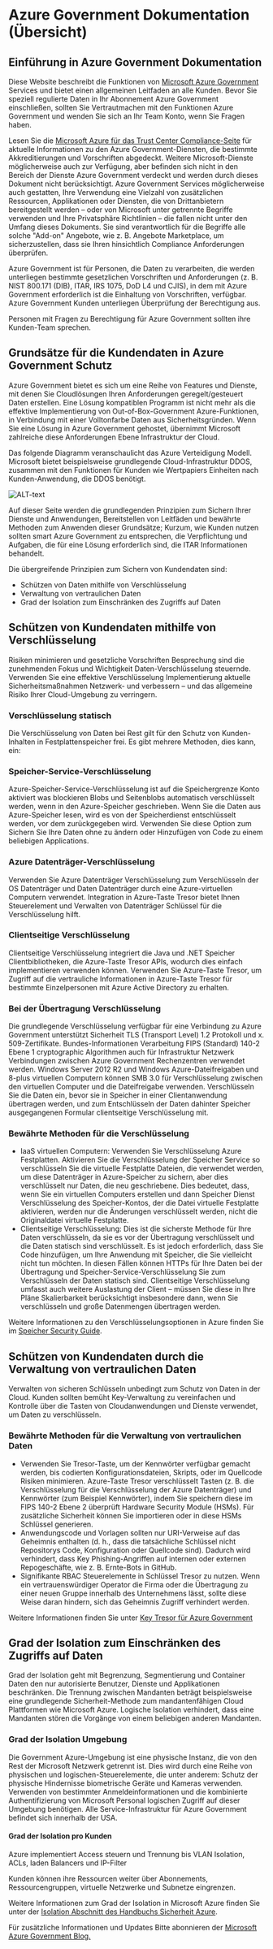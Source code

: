 <properties
    pageTitle="Azure Government Dokumentation | Microsoft Azure"
    description="Dies stellt einen Vergleich der Features und Hinweise zur Entwicklung von Applications für Azure Government"
    services="Azure-Government"
    cloud="gov" 
    documentationCenter=""
    authors="ryansoc"
    manager="zakramer"
    editor=""/>

<tags
    ms.service="multiple"
    ms.devlang="na"
    ms.topic="article"
    ms.tgt_pltfrm="na"
    ms.workload="azure-government"
    ms.date="08/25/2016"
    ms.author="ryansoc"/>


#  <a name="azure-government-documentation-overview"></a>Azure Government Dokumentation (Übersicht)

##  <a name="introduction-to-azure-government-documentation"></a>Einführung in Azure Government Dokumentation

Diese Website beschreibt die Funktionen von [Microsoft Azure Government](https://azure.microsoft.com/features/gov/) Services und bietet einen allgemeinen Leitfaden an alle Kunden. Bevor Sie speziell regulierte Daten in Ihr Abonnement Azure Government einschließen, sollten Sie Vertrautmachen mit den Funktionen Azure Government und wenden Sie sich an Ihr Team Konto, wenn Sie Fragen haben.

Lesen Sie die [Microsoft Azure für das Trust Center Compliance-Seite](http://www.microsoft.com/en-us/TrustCenter/Compliance/default.aspx) für aktuelle Informationen zu den Azure Government-Diensten, die bestimmte Akkreditierungen und Vorschriften abgedeckt. Weitere Microsoft-Dienste möglicherweise auch zur Verfügung, aber befinden sich nicht in den Bereich der Dienste Azure Government verdeckt und werden durch dieses Dokument nicht berücksichtigt. Azure Government Services möglicherweise auch gestatten, Ihre Verwendung eine Vielzahl von zusätzlichen Ressourcen, Applikationen oder Diensten, die von Drittanbietern bereitgestellt werden – oder von Microsoft unter getrennte Begriffe verwenden und Ihre Privatsphäre Richtlinien – die fallen nicht unter den Umfang dieses Dokuments. Sie sind verantwortlich für die Begriffe alle solche "Add-on" Angebote, wie z. B. Angebote Marketplace, um sicherzustellen, dass sie Ihren hinsichtlich Compliance Anforderungen überprüfen.

Azure Government ist für Personen, die Daten zu verarbeiten, die werden unterliegen bestimmte gesetzlichen Vorschriften und Anforderungen (z. B. NIST 800.171 (DIB), ITAR, IRS 1075, DoD L4 und CJIS), in dem mit Azure Government erforderlich ist die Einhaltung von Vorschriften, verfügbar. Azure Government Kunden unterliegen Überprüfung der Berechtigung aus.

Personen mit Fragen zu Berechtigung für Azure Government sollten ihre Kunden-Team sprechen.

##  <a name="principles-for-securing-customer-data-in-azure-government"></a>Grundsätze für die Kundendaten in Azure Government Schutz

Azure Government bietet es sich um eine Reihe von Features und Dienste, mit denen Sie Cloudlösungen Ihren Anforderungen geregelt/gesteuert Daten erstellen. Eine Lösung kompatiblen Programm ist nicht mehr als die effektive Implementierung von Out-of-Box-Government Azure-Funktionen, in Verbindung mit einer Volltonfarbe Daten aus Sicherheitsgründen.
Wenn Sie eine Lösung in Azure Government gehostet, übernimmt Microsoft zahlreiche diese Anforderungen Ebene Infrastruktur der Cloud.

Das folgende Diagramm veranschaulicht das Azure Verteidigung Modell. Microsoft bietet beispielsweise grundlegende Cloud-Infrastruktur DDOS, zusammen mit den Funktionen für Kunden wie Wertpapiers Einheiten nach Kunden-Anwendung, die DDOS benötigt.

![ALT-text](./media/azure-government-Defenseindepth.png)

Auf dieser Seite werden die grundlegenden Prinzipien zum Sichern Ihrer Dienste und Anwendungen, Bereitstellen von Leitfäden und bewährte Methoden zum Anwenden dieser Grundsätze; Kurzum, wie Kunden nutzen sollten smart Azure Government zu entsprechen, die Verpflichtung und Aufgaben, die für eine Lösung erforderlich sind, die ITAR Informationen behandelt.

Die übergreifende Prinzipien zum Sichern von Kundendaten sind:
* Schützen von Daten mithilfe von Verschlüsselung
* Verwaltung von vertraulichen Daten
* Grad der Isolation zum Einschränken des Zugriffs auf Daten

##  <a name="protecting-customer-data-using-encryption"></a>Schützen von Kundendaten mithilfe von Verschlüsselung

Risiken minimieren und gesetzliche Vorschriften Besprechung sind die zunehmenden Fokus und Wichtigkeit Daten-Verschlüsselung steuernde. Verwenden Sie eine effektive Verschlüsselung Implementierung aktuelle Sicherheitsmaßnahmen Netzwerk- und verbessern – und das allgemeine Risiko Ihrer Cloud-Umgebung zu verringern.

### <a name="a-nameoverviewaencryption-at-rest"></a><a name="Overview"></a>Verschlüsselung statisch
Die Verschlüsselung von Daten bei Rest gilt für den Schutz von Kunden-Inhalten in Festplattenspeicher frei. Es gibt mehrere Methoden, dies kann, ein:

### <a name="a-nameoverviewastorage-service-encryption"></a><a name="Overview"></a>Speicher-Service-Verschlüsselung

Azure-Speicher-Service-Verschlüsselung ist auf die Speichergrenze Konto aktiviert was blockieren Blobs und Seitenblobs automatisch verschlüsselt werden, wenn in den Azure-Speicher geschrieben. Wenn Sie die Daten aus Azure-Speicher lesen, wird es von der Speicherdienst entschlüsselt werden, vor dem zurückgegeben wird. Verwenden Sie diese Option zum Sichern Sie Ihre Daten ohne zu ändern oder Hinzufügen von Code zu einem beliebigen Applications.

### <a name="a-nameoverviewaazure-disk-encryption"></a><a name="Overview"></a>Azure Datenträger-Verschlüsselung
Verwenden Sie Azure Datenträger Verschlüsselung zum Verschlüsseln der OS Datenträger und Daten Datenträger durch eine Azure-virtuellen Computern verwendet. Integration in Azure-Taste Tresor bietet Ihnen Steuerelement und Verwalten von Datenträger Schlüssel für die Verschlüsselung hilft.

### <a name="a-nameoverviewaclient-side-encryption"></a><a name="Overview"></a>Clientseitige Verschlüsselung
Clientseitige Verschlüsselung integriert die Java und .NET Speicher Clientbibliotheken, die Azure-Taste Tresor APIs, wodurch dies einfach implementieren verwenden können. Verwenden Sie Azure-Taste Tresor, um Zugriff auf die vertrauliche Informationen in Azure-Taste Tresor für bestimmte Einzelpersonen mit Azure Active Directory zu erhalten.

### <a name="a-nameoverviewaencryption-in-transit"></a><a name="Overview"></a>Bei der Übertragung Verschlüsselung

Die grundlegende Verschlüsselung verfügbar für eine Verbindung zu Azure Government unterstützt Sicherheit TLS (Transport Level) 1.2 Protokoll und x. 509-Zertifikate. Bundes-Informationen Verarbeitung FIPS (Standard) 140-2 Ebene 1 cryptographic Algorithmen auch für Infrastruktur Netzwerk Verbindungen zwischen Azure Government Rechenzentren verwendet werden.  Windows Server 2012 R2 und Windows Azure-Dateifreigaben und 8-plus virtuellen Computern können SMB 3.0 für Verschlüsselung zwischen den virtuellen Computer und die Dateifreigabe verwenden. Verschlüsseln Sie die Daten ein, bevor sie in Speicher in einer Clientanwendung übertragen werden, und zum Entschlüsseln der Daten dahinter Speicher ausgegangenen Formular clientseitige Verschlüsselung mit.

### <a name="a-nameoverviewabest-practices-for-encryption"></a><a name="Overview"></a>Bewährte Methoden für die Verschlüsselung

* IaaS virtuellen Computern: Verwenden Sie Verschlüsselung Azure Festplatten. Aktivieren Sie die Verschlüsselung der Speicher Service so verschlüsseln Sie die virtuelle Festplatte Dateien, die verwendet werden, um diese Datenträger in Azure-Speicher zu sichern, aber dies verschlüsselt nur Daten, die neu geschriebene. Dies bedeutet, dass, wenn Sie ein virtuellen Computers erstellen und dann Speicher Dienst Verschlüsselung des Speicher-Kontos, der die Datei virtuelle Festplatte aktivieren, werden nur die Änderungen verschlüsselt werden, nicht die Originaldatei virtuelle Festplatte.
* Clientseitige Verschlüsselung: Dies ist die sicherste Methode für Ihre Daten verschlüsseln, da sie es vor der Übertragung verschlüsselt und die Daten statisch sind verschlüsselt. Es ist jedoch erforderlich, dass Sie Code hinzufügen, um Ihre Anwendung mit Speicher, die Sie vielleicht nicht tun möchten. In diesen Fällen können HTTPs für Ihre Daten bei der Übertragung und Speicher-Service-Verschlüsselung Sie zum Verschlüsseln der Daten statisch sind. Clientseitige Verschlüsselung umfasst auch weitere Auslastung der Client – müssen Sie diese in Ihre Pläne Skalierbarkeit berücksichtigt insbesondere dann, wenn Sie verschlüsseln und große Datenmengen übertragen werden.

Weitere Informationen zu den Verschlüsselungsoptionen in Azure finden Sie im [Speicher Security Guide](/storage-security-guide).

##  <a name="protecting-customer-data-by-managing-secrets"></a>Schützen von Kundendaten durch die Verwaltung von vertraulichen Daten

Verwalten von sicheren Schlüsseln unbedingt zum Schutz von Daten in der Cloud. Kunden sollten bemüht Key-Verwaltung zu vereinfachen und Kontrolle über die Tasten von Cloudanwendungen und Dienste verwendet, um Daten zu verschlüsseln.

### <a name="a-nameoverviewabest-practices-for-managing-secrets"></a><a name="Overview"></a>Bewährte Methoden für die Verwaltung von vertraulichen Daten

* Verwenden Sie Tresor-Taste, um der Kennwörter verfügbar gemacht werden, bis codierten Konfigurationsdateien, Skripts, oder im Quellcode Risiken minimieren. Azure-Taste Tresor verschlüsselt Tasten (z. B. die Verschlüsselung für die Verschlüsselung der Azure Datenträger) und Kennwörter (zum Beispiel Kennwörter), indem Sie speichern diese im FIPS 140-2 Ebene 2 überprüft Hardware Security Module (HSMs). Für zusätzliche Sicherheit können Sie importieren oder in diese HSMs Schlüssel generieren.
* Anwendungscode und Vorlagen sollten nur URI-Verweise auf das Geheimnis enthalten (d. h., dass die tatsächliche Schlüssel nicht Repositorys Code, Konfiguration oder Quellcode sind). Dadurch wird verhindert, dass Key Phishing-Angriffen auf internen oder externen Repogeschäfte, wie z. B. Ernte-Bots in GitHub.
* Signifikante RBAC Steuerelemente in Schlüssel Tresor zu nutzen. Wenn ein vertrauenswürdiger Operator die Firma oder die Übertragung zu einer neuen Gruppe innerhalb des Unternehmens lässt, sollte diese Weise daran hindern, sich das Geheimnis Zugriff verhindert werden.  

Weitere Informationen finden Sie unter [Key Tresor für Azure Government](/azure-government/azure-government-tech-keyvault)

##  <a name="isolation-to-restrict-data-access"></a>Grad der Isolation zum Einschränken des Zugriffs auf Daten

Grad der Isolation geht mit Begrenzung, Segmentierung und Container Daten den nur autorisierte Benutzer, Dienste und Applikationen beschränken. Die Trennung zwischen Mandanten beträgt beispielsweise eine grundlegende Sicherheit-Methode zum mandantenfähigen Cloud Plattformen wie Microsoft Azure. Logische Isolation verhindert, dass eine Mandanten stören die Vorgänge von einem beliebigen anderen Mandanten.

### <a name="a-nameoverviewaenvironment-isolation"></a><a name="Overview"></a>Grad der Isolation Umgebung
Die Government Azure-Umgebung ist eine physische Instanz, die von den Rest der Microsoft Netzwerk getrennt ist. Dies wird durch eine Reihe von physischen und logischen-Steuerelemente, die unter anderem: Schutz der physische Hindernisse biometrische Geräte und Kameras verwenden.  Verwenden von bestimmter Anmeldeinformationen und die kombinierte Authentifizierung von Microsoft Personal logischen Zugriff auf dieser Umgebung benötigen.  Alle Service-Infrastruktur für Azure Government befindet sich innerhalb der USA.

#### <a name="a-nameoverviewaper-customer-isolation"></a><a name="Overview"></a>Grad der Isolation pro Kunden
Azure implementiert Access steuern und Trennung bis VLAN Isolation, ACLs, laden Balancers und IP-Filter

Kunden können ihre Ressourcen weiter über Abonnements, Ressourcengruppen, virtuelle Netzwerke und Subnetze eingrenzen.

Weitere Informationen zum Grad der Isolation in Microsoft Azure finden Sie unter der [Isolation Abschnitt des Handbuchs Sicherheit Azure](/azure-security-getting-started/#isolation).

Für zusätzliche Informationen und Updates Bitte abonnieren der <a href="https://blogs.msdn.microsoft.com/azuregov/">Microsoft Azure Government Blog.</a>
